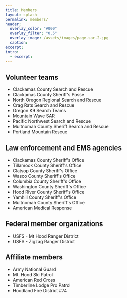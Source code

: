 ```yaml
---
title: Members
layout: splash
permalink: members/
header:
  overlay_color: "#000"
  overlay_filter: "0.5"
  overlay_image: /assets/images/page-sar-2.jpg
  caption:
excerpt:
intro: 
  - excerpt:
---
```


## Volunteer teams

- Clackamas County Search and Rescue
- Clackamas County Sheriff's Posse
- North Oregon Regional Search and Rescue
- Crag Rats Search and Rescue
- Oregon K9 Search Teams
- Mountain Wave SAR
- Pacific Northwest Search and Rescue
- Multnomah County Sheriff Search and Rescue
- Portland Mountain Rescue

## Law enforcement and EMS agencies

- Clackamas County Sheriff's Office
- Tillamook County Sheriff's Office
- Clatsop County Sheriff's Office
- Wasco County Sheriff's Office
- Columbia County Sheriff's Office
- Washington County Sheriff's Office
- Hood River County Sheriff's Office
- Yamhill County Sheriff's Office
- Multnomah County Sheriff's Office
- American Medical Response

## Federal member organizations
- USFS - Mt Hood Ranger District
- USFS - Zigzag Ranger District

## Affiliate members
- Army National Guard
- Mt. Hood Ski Patrol
- American Red Cross
- Timberline Lodge Pro Patrol
- Hoodland Fire District #74